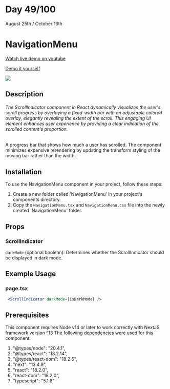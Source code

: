 # Day 49/100

August 25th / October 16th

# NavigationMenu
<a href="https://youtu.be/jW93ckQQdYY" target="_blank">Watch live demo on youtube</a>

<a href="https://100daysofcomponents.netlify.app/NavigationMenu" target="_blank">Demo it yourself</a>

<a href="https://100daysofcomponents.netlify.app/NavigationMenu" target="_blank"><img src="https://cdn.discordapp.com/attachments/715319623637270638/1145935133933834260/image.png"/></a>  

## Description 

###### The ScrollIndicator component in React dynamically visualizes the user's scroll progress by overlaying a fixed-width bar with an adjustable colored overlay, elegantly revealing the extent of the scroll. This engaging UI element enhances user experience by providing a clear indication of the scrolled content's proportion.


A progress bar that shows how much a user has scrolled. The component minimizes expensive rerendering by updating the transform styling of the moving bar rather than the width.

## Installation 

To use the NavigationMenu component in your project, follow these steps:

1. Create a new folder called 'NavigationMenu' in your project's components directory.
2. Copy the `NavigationMenu.tsx` and `NavigationMenu.css` file into the newly created 'NavigationMenu' folder.

## Props 

### ScrollIndicator
`darkMode` (optional boolean): Determines whether the ScrollIndicator should be displayed in dark mode.


## Example Usage
### page.tsx
```jsx
 <ScrollIndicator darkMode={isDarkMode} />
```

## Prerequisites
This component requires Node v14 or later to work correctly with NextJS framework version ^13
The following dependencies were used for this component:
1. "@types/node": "20.4.1",
2. "@types/react": "18.2.14",
3. "@types/react-dom": "18.2.6",
4. "next": "13.4.9",
5. "react": "18.2.0",
6. "react-dom": "18.2.0",
7. "typescript": "5.1.6"